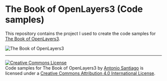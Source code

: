 The Book of OpenLayers3 (Code samples)
======================================

This repository contains the project I used to create the code samples for [The Book of OpenLayers3](https://leanpub.com/thebookofopenlayers3).

![The Book of OpenLayers3](https://s3.amazonaws.com/titlepages.leanpub.com/thebookofopenlayers3/large?1405626590)

<hr/>

<a rel="license" href="http://creativecommons.org/licenses/by/4.0/"><img alt="Creative Commons License" style="border-width:0" src="https://i.creativecommons.org/l/by/4.0/88x31.png" /></a><br /><span xmlns:dct="http://purl.org/dc/terms/" property="dct:title">Code samples for The Book of OpenLayers3</span> by <a xmlns:cc="http://creativecommons.org/ns#" href="https://github.com/acanimal/thebookofopenlayers3" property="cc:attributionName" rel="cc:attributionURL">Antonio Santiago</a> is licensed under a <a rel="license" href="http://creativecommons.org/licenses/by/4.0/">Creative Commons Attribution 4.0 International License</a>.

